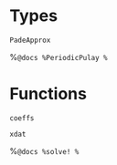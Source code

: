 # Types

```@docs
PadeApprox
```

%```@docs
%PeriodicPulay
%```

# Functions

```@docs
coeffs
```    

```@docs
xdat
``` 

%```@docs
%solve!
%```